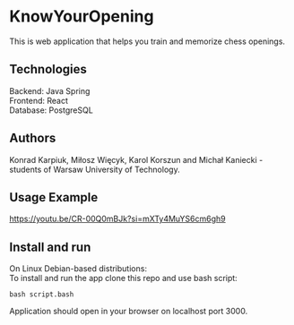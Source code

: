 # KnowYourOpening
This is web application that helps you train and memorize chess openings.

## Technologies
Backend: Java Spring  
Frontend: React  
Database: PostgreSQL  

## Authors
Konrad Karpiuk, Miłosz Więcyk, Karol Korszun and Michał Kaniecki - students of Warsaw University of Technology.

## Usage Example
https://youtu.be/CR-00Q0mBJk?si=mXTy4MuYS6cm6gh9

## Install and run
On Linux Debian-based distributions:  
To install and run the app clone this repo and use bash script:  
```shell
bash script.bash
```
Application should open in your browser on localhost port 3000.
